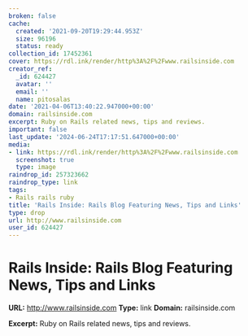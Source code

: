 ```yaml
---
broken: false
cache:
  created: '2021-09-20T19:29:44.953Z'
  size: 96196
  status: ready
collection_id: 17452361
cover: https://rdl.ink/render/http%3A%2F%2Fwww.railsinside.com
creator_ref:
  _id: 624427
  avatar: ''
  email: ''
  name: pitosalas
date: '2021-04-06T13:40:22.947000+00:00'
domain: railsinside.com
excerpt: Ruby on Rails related news, tips and reviews.
important: false
last_update: '2024-06-24T17:17:51.647000+00:00'
media:
- link: https://rdl.ink/render/http%3A%2F%2Fwww.railsinside.com
  screenshot: true
  type: image
raindrop_id: 257323662
raindrop_type: link
tags:
- Rails rails ruby
title: 'Rails Inside: Rails Blog Featuring News, Tips and Links'
type: drop
url: http://www.railsinside.com
user_id: 624427
---
```


# Rails Inside: Rails Blog Featuring News, Tips and Links

**URL:** http://www.railsinside.com
**Type:** link
**Domain:** railsinside.com

**Excerpt:** Ruby on Rails related news, tips and reviews.

